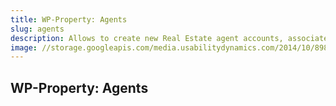 ```yaml
---
title: WP-Property: Agents
slug: agents
description: Allows to create new Real Estate agent accounts, associate them with properties, filter properties by agent and more.
image: //storage.googleapis.com/media.usabilitydynamics.com/2014/10/898293ed-wpproperty-extension-agents-icon-300x300.png
---
```


## WP-Property: Agents